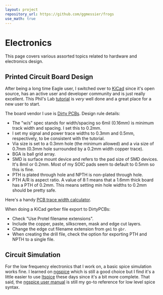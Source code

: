 ```yaml
---
layout: project
repository_url: https://github.com/ggmessier/frogs
use_math: true
---
```

# Electronics

This page covers various assorted topics related to hardware and electronics design.

## Printed Circuit Board Design

After being a long time Eagle user, I switched over to [KiCad](https://www.kicad.org/) since it's open source, has an active user and developer community and is just really excellent.  This Phil's Lab [tutorial](https://www.youtube.com/watch?v=aVUqaB0IMh4) is *very* well done and a great place for a new user to start.

The board vendor I use is [Dirty PCBs](https://dirtypcbs.com/store/pcbs/about).  Design rule details:
- The "w/s" spec stands for width/spacing so 6mil (0.16mm) is minimum track width and spacing.  I set this to 0.2mm.
- I set my signal and power trace widths to 0.3mm and 0.5mm, respectively, to be consistent with the tutorial.
- Via size is set to a 0.3mm hole (the minimum allowed) and a via size of 0.7mm (0.3mm hole surrounded by a 0.2mm width copper trace).
- BGA is ball grid array.
- SMD is surface mount device and refers to the pad size of SMD devices.  It's 8mil or 0.2mm.  Most of my SOIC pads seem to default to 0.5mm so this is fine.
- PTH is plated through hole and NPTH is non-plated through hole.
- PTH A/R is aspect ratio.  A value of 8:1 means that a 1.6mm thick board has a PTH of 0.2mm.  This means setting min hole widths to 0.2mm should be pretty safe.

Here's a handy [PCB trace width calculator](https://www.4pcb.com/trace-width-calculator.html).

When doing a KiCad gerber file export to DirtyPCBs:
- Check "Use Protel filename extensions".
- Include the copper, paste, silkscreen, mask and edge cut layers.
- Change the edge cut filename extension from `gm1` to `gbr`.
- When creating the drill file, check the option for exporting PTH and NPTH to a single file.





## Circuit Simulation

For the low frequency electronics that I work on, a basic spice simulation works fine.  I learned on [ngspice](https://ngspice.sourceforge.io/) which is still a good choice but I find it's a little easier to use [ltspice](https://www.analog.com/en/design-center/design-tools-and-calculators/ltspice-simulator.html) these days since it's a bit more complete.  That said, the [ngspice user manual](https://ngspice.sourceforge.io/docs.html) is still my go-to reference for low level spice syntax.











